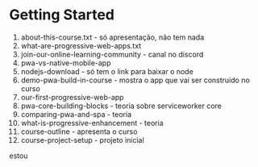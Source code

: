 # Getting Started

1. about-this-course.txt - só apresentação, não tem nada
1. what-are-progressive-web-apps.txt
1. join-our-online-learning-community - canal no discord
1. pwa-vs-native-mobile-app
1. nodejs-download - só tem o link para baixar o node
1. demo-pwa-build-in-course - mostra o app que vai ser construído no curso
1. our-first-progressive-web-app
1. pwa-core-building-blocks - teoria sobre serviceworker core
1. comparing-pwa-and-spa - teoria
1. what-is-progressive-enhancement - teoria
1. course-outline - apresenta o curso
1. course-project-setup - projeto inicial



estou

